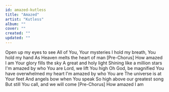 ```yaml
---
id: amazed-kutless
title: "Amazed"
artist: "Kutless"
album: ""
cover: ""
created: ""
updated: ""
---
```


Open up my eyes to see
All of You, Your mysteries
I hold my breath, You hold my hand
As Heaven melts the heart of man
[Pre-Chorus]
How amazed I am
Your glory fills the sky
A great and holy light
Shining like a million stars
I'm amazed by who You are
Lord, we lift You high
Oh God, be magnified
You have overwhelmed my heart
I'm amazed by who You are
The universe is at Your feet
And angels bow when You speak
So high above our greatest song
But still You call, and we will come
[Pre-Chorus]
How amazed I am